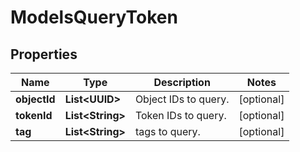 

# ModelsQueryToken


## Properties

| Name | Type | Description | Notes |
|------------ | ------------- | ------------- | -------------|
|**objectId** | **List&lt;UUID&gt;** | Object IDs to query. |  [optional] |
|**tokenId** | **List&lt;String&gt;** | Token IDs to query. |  [optional] |
|**tag** | **List&lt;String&gt;** | tags to query. |  [optional] |




